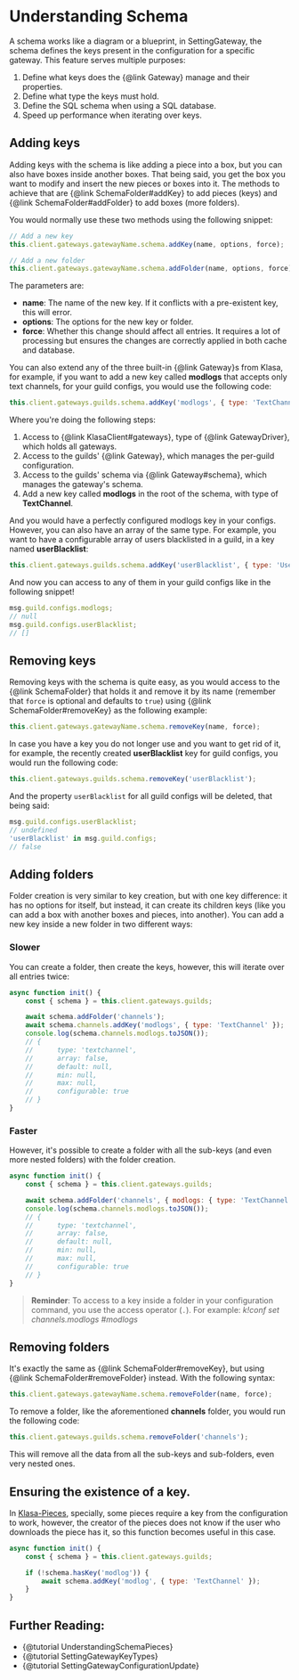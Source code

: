 # Understanding Schema

A schema works like a diagram or a blueprint, in SettingGateway, the schema defines the keys present in the configuration for a specific gateway. This feature serves multiple purposes:

1. Define what keys does the {@link Gateway} manage and their properties.
1. Define what type the keys must hold.
1. Define the SQL schema when using a SQL database.
1. Speed up performance when iterating over keys.

## Adding keys

Adding keys with the schema is like adding a piece into a box, but you can also have boxes inside another boxes. That being said, you get the box you want to modify and insert the new pieces or boxes into it. The methods to achieve that are {@link SchemaFolder#addKey} to add pieces (keys) and {@link SchemaFolder#addFolder} to add boxes (more folders).

You would normally use these two methods using the following snippet:

```javascript
// Add a new key
this.client.gateways.gatewayName.schema.addKey(name, options, force);

// Add a new folder
this.client.gateways.gatewayName.schema.addFolder(name, options, force);
```

The parameters are:

- **name**: The name of the new key. If it conflicts with a pre-existent key, this will error.
- **options**: The options for the new key or folder.
- **force**: Whether this change should affect all entries. It requires a lot of processing but ensures the changes are correctly applied in both cache and database.

You can also extend any of the three built-in {@link Gateway}s from Klasa, for example, if you want to add a new key called **modlogs** that accepts only text channels, for your guild configs, you would use the following code:

```javascript
this.client.gateways.guilds.schema.addKey('modlogs', { type: 'TextChannel' });
```

Where you're doing the following steps:

1. Access to {@link KlasaClient#gateways}, type of {@link GatewayDriver}, which holds all gateways.
1. Access to the guilds' {@link Gateway}, which manages the per-guild configuration.
1. Access to the guilds' schema via {@link Gateway#schema}, which manages the gateway's schema.
1. Add a new key called **modlogs** in the root of the schema, with type of **TextChannel**.

And you would have a perfectly configured modlogs key in your configs. However, you can also have an array of the same type. For example, you want to have a configurable array of users blacklisted in a guild, in a key named **userBlacklist**:

```javascript
this.client.gateways.guilds.schema.addKey('userBlacklist', { type: 'User', array: true });
```

And now you can access to any of them in your guild configs like in the following snippet!

```javascript
msg.guild.configs.modlogs;
// null
msg.guild.configs.userBlacklist;
// []
```

## Removing keys

Removing keys with the schema is quite easy, as you would access to the {@link SchemaFolder} that holds it and remove it by its name (remember that `force` is optional and defaults to `true`) using {@link SchemaFolder#removeKey} as the following example:

```javascript
this.client.gateways.gatewayName.schema.removeKey(name, force);
```

In case you have a key you do not longer use and you want to get rid of it, for example, the recently created **userBlacklist** key for guild configs, you would run the following code:

```javascript
this.client.gateways.guilds.schema.removeKey('userBlacklist');
```

And the property `userBlacklist` for all guild configs will be deleted, that being said:

```javascript
msg.guild.configs.userBlacklist;
// undefined
'userBlacklist' in msg.guild.configs;
// false
```

## Adding folders

Folder creation is very similar to key creation, but with one key difference: it has no options for itself, but instead, it can create its children keys (like you can add a box with another boxes and pieces, into another). You can add a new key inside a new folder in two different ways:

### Slower

You can create a folder, then create the keys, however, this will iterate over all entries twice:

```javascript
async function init() {
	const { schema } = this.client.gateways.guilds;

	await schema.addFolder('channels');
	await schema.channels.addKey('modlogs', { type: 'TextChannel' });
	console.log(schema.channels.modlogs.toJSON());
	// {
	//  	type: 'textchannel',
	//  	array: false,
	//  	default: null,
	//  	min: null,
	//  	max: null,
	//  	configurable: true
	// }
}
```

### Faster

However, it's possible to create a folder with all the sub-keys (and even more nested folders) with the folder creation.

```javascript
async function init() {
	const { schema } = this.client.gateways.guilds;

	await schema.addFolder('channels', { modlogs: { type: 'TextChannel' } });
	console.log(schema.channels.modlogs.toJSON());
	// {
	//  	type: 'textchannel',
	//  	array: false,
	//  	default: null,
	//  	min: null,
	//  	max: null,
	//  	configurable: true
	// }
}
```

> **Reminder**: To access to a key inside a folder in your configuration command, you use the access operator (`.`). For example: *k!conf set channels.modlogs #modlogs*

## Removing folders

It's exactly the same as {@link SchemaFolder#removeKey}, but using {@link SchemaFolder#removeFolder} instead. With the following syntax:

```javascript
this.client.gateways.gatewayName.schema.removeFolder(name, force);
```

To remove a folder, like the aforementioned **channels** folder, you would run the following code:

```javascript
this.client.gateways.guilds.schema.removeFolder('channels');
```

This will remove all the data from all the sub-keys and sub-folders, even very nested ones.

## Ensuring the existence of a key.

In [Klasa-Pieces](https://github.com/dirigeants/klasa-pieces/), specially, some pieces require a key from the configuration to work, however, the creator of the pieces does not know if the user who downloads the piece has it, so this function becomes useful in this case.

```javascript
async function init() {
	const { schema } = this.client.gateways.guilds;

	if (!schema.hasKey('modlog')) {
		await schema.addKey('modlog', { type: 'TextChannel' });
	}
}
```

## Further Reading:

- {@tutorial UnderstandingSchemaPieces}
- {@tutorial SettingGatewayKeyTypes}
- {@tutorial SettingGatewayConfigurationUpdate}
